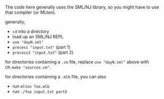The code here generally uses the SML/NJ library, so you might have to use that compiler (or MLton).

generally,
- `cd` into a directory
- load up an SML/NJ REPL
- `use "dayN.sml"`
- `process "input.txt"` (part 1)
- `process2 "input.txt"` (part 2)

for directories containing a `.cm` file, replace `use "dayN.sml"` above with `CM.make "sources.cm"`.

for directories containing a `.mlb` file, you can also
- run `mlton foo.mlb`
- run `./foo input.txt partX`

